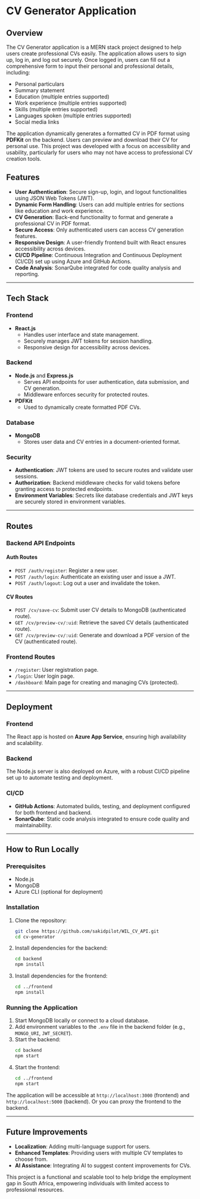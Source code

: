 # CV Generator Application  

## Overview  
The CV Generator application is a MERN stack project designed to help users create professional CVs easily. The application allows users to sign up, log in, and log out securely. Once logged in, users can fill out a comprehensive form to input their personal and professional details, including:  
- Personal particulars  
- Summary statement  
- Education  (multiple entries supported) 
- Work experience (multiple entries supported)  
- Skills  (multiple entries supported) 
- Languages spoken  (multiple entries supported) 
- Social media links  

The application dynamically generates a formatted CV in PDF format using **PDFKit** on the backend. Users can preview and download their CV for personal use. This project was developed with a focus on accessibility and usability, particularly for users who may not have access to professional CV creation tools.  

## Features  
- **User Authentication**: Secure sign-up, login, and logout functionalities using JSON Web Tokens (JWT).  
- **Dynamic Form Handling**: Users can add multiple entries for sections like education and work experience.  
- **CV Generation**: Back-end functionality to format and generate a professional CV in PDF format.  
- **Secure Access**: Only authenticated users can access CV generation features.  
- **Responsive Design**: A user-friendly frontend built with React ensures accessibility across devices.  
- **CI/CD Pipeline**: Continuous Integration and Continuous Deployment (CI/CD) set up using Azure and GitHub Actions.  
- **Code Analysis**: SonarQube integrated for code quality analysis and reporting.  

---

## Tech Stack  

### Frontend  
- **React.js**  
  - Handles user interface and state management.  
  - Securely manages JWT tokens for session handling.  
  - Responsive design for accessibility across devices.  

### Backend  
- **Node.js** and **Express.js**  
  - Serves API endpoints for user authentication, data submission, and CV generation.  
  - Middleware enforces security for protected routes.  
- **PDFKit**  
  - Used to dynamically create formatted PDF CVs.  

### Database  
- **MongoDB**  
  - Stores user data and CV entries in a document-oriented format.  

### Security  
- **Authentication**: JWT tokens are used to secure routes and validate user sessions.  
- **Authorization**: Backend middleware checks for valid tokens before granting access to protected endpoints.  
- **Environment Variables**: Secrets like database credentials and JWT keys are securely stored in environment variables.  

---

## Routes  

### Backend API Endpoints  
#### Auth Routes  
- `POST /auth/register`: Register a new user.  
- `POST /auth/login`: Authenticate an existing user and issue a JWT.  
- `POST /auth/logout`: Log out a user and invalidate the token.  

#### CV Routes  
- `POST /cv/save-cv`: Submit user CV details to MongoDB (authenticated route).  
- `GET /cv/preview-cv/:uid`: Retrieve the saved CV details (authenticated route).  
- `GET /cv/preview-cv/:uid`: Generate and download a PDF version of the CV (authenticated route).  

### Frontend Routes  
- `/register`: User registration page.  
- `/login`: User login page.  
- `/dashboard`: Main page for creating and managing CVs (protected).  

---

## Deployment  

### Frontend  
The React app is hosted on **Azure App Service**, ensuring high availability and scalability.  

### Backend  
The Node.js server is also deployed on Azure, with a robust CI/CD pipeline set up to automate testing and deployment.  

### CI/CD  
- **GitHub Actions**: Automated builds, testing, and deployment configured for both frontend and backend.  
- **SonarQube**: Static code analysis integrated to ensure code quality and maintainability.  

---

## How to Run Locally  

### Prerequisites  
- Node.js  
- MongoDB  
- Azure CLI (optional for deployment)  

### Installation  
1. Clone the repository:  
   ```bash  
   git clone https://github.com/sakidpilot/WIL_CV_API.git
   cd cv-generator  
   ```  
2. Install dependencies for the backend:  
   ```bash  
   cd backend  
   npm install  
   ```  
3. Install dependencies for the frontend:  
   ```bash  
   cd ../frontend  
   npm install  
   ```  

### Running the Application  
1. Start MongoDB locally or connect to a cloud database.  
2. Add environment variables to the `.env` file in the backend folder (e.g., `MONGO_URI`, `JWT_SECRET`).  
3. Start the backend:  
   ```bash  
   cd backend  
   npm start  
   ```  
4. Start the frontend:  
   ```bash  
   cd ../frontend  
   npm start  
   ```  

The application will be accessible at `http://localhost:3000` (frontend) and `http://localhost:5000` (backend).  Or you can proxy the frontend to the backend. 

---

## Future Improvements  
- **Localization**: Adding multi-language support for users.  
- **Enhanced Templates**: Providing users with multiple CV templates to choose from.  
- **AI Assistance**: Integrating AI to suggest content improvements for CVs.  

This project is a functional and scalable tool to help bridge the employment gap in South Africa, empowering individuals with limited access to professional resources.
